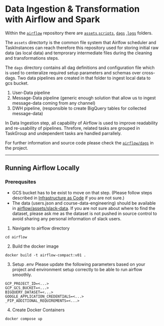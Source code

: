# Data Ingestion & Transformation with Airflow and Spark

Within the [`airflow`](.) repository there are [`assets`](./assets/),[`scripts`](./scripts/), [`dags`](./dags/) ,[`logs`](./logs/) folders.

The `assets` directorty is the common file system that Airlfow scheduler and TaskInstances can reach therefore
this repository used for storing initial raw data (as local data) and temprorary intermediate files during the cleaning and transformations steps.

The `dags` directory contains all dag definitions and configuration file which is used to centeralize required setup parameters and schemas over cross-dags. Two data pipelines are created in that folder to ingest local data to gcs bucket.

1. User-Data pipeline
2. Message-Data pipeline (generic enough solution that allow us to ingest message-data coming from any channel)
3. DWH pipeline, (responsible to create BigQuery tables for collected message-data)

In Data Ingestion step, all capability of Airflow is used to improve readability and re-usability of pipelines.
Threfore, related tasks are grouped in TaskGroup and undependent tasks are handled parrallely.

For further information and source code please check the [`airflow/dags`](./dags/) in the project.

----
## Running Airflow Locally

### Prerequsites

 - GCS bucket has to be exist to move on that step. (Please follow steps described in [Infrastructure as Code](../iac/README.md) if you are not sure.)
 - The data (users.json and course-data-engineering) should be available in [airflow/assets/slack-data](./assets/slack-data/). If you are not sure about where to find the dataset, please ask me as the dataset is not pushed in source control to avoid sharing any personal information of slack users.


1. Navigate to airflow directory
```shell
cd airflow
```
2. Build the docker image
```shell
docker build -t airflow-compact:v01 .
```
3. Setup .env
Please update the following parameters based on your project and environment setup correctly to be able to run airflow smoothly.
```shell
GCP_PROJECT_ID=<...>
GCP_GCS_BUCKET=<...>
BIGQUERY_DATASET=<...>
GOOGLE_APPLICATION_CREDENTIALS=<...>
_PIP_ADDITIONAL_REQUIREMENTS=<...>
```
4. Create Docker Containers
```shell
docker compose up
```
